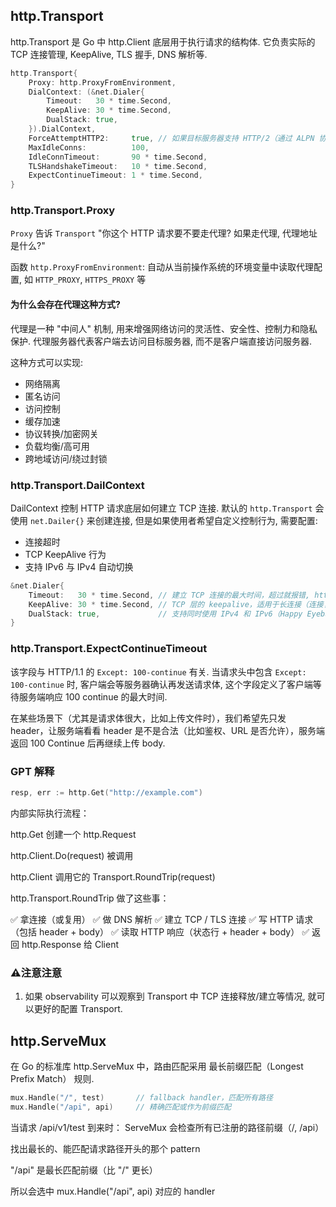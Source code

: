 ## http.Transport
http.Transport 是 Go 中 http.Client 底层用于执行请求的结构体. 它负责实际的 TCP 连接管理, KeepAlive, TLS 握手, DNS 解析等.

```go
http.Transport{
    Proxy: http.ProxyFromEnvironment,
    DialContext: (&net.Dialer{
        Timeout:   30 * time.Second,
        KeepAlive: 30 * time.Second,
        DualStack: true,
    }).DialContext,
    ForceAttemptHTTP2:     true, // 如果目标服务器支持 HTTP/2（通过 ALPN 协商或 h2c），那么即使你没显式启用 HTTP/2，也强制尝试使用 HTTP/2
    MaxIdleConns:          100,
    IdleConnTimeout:       90 * time.Second,
    TLSHandshakeTimeout:   10 * time.Second,
    ExpectContinueTimeout: 1 * time.Second,
}
```

### http.Transport.Proxy
`Proxy` 告诉 `Transport` "你这个 HTTP 请求要不要走代理? 如果走代理, 代理地址是什么?"

函数 `http.ProxyFromEnvironment`: 自动从当前操作系统的环境变量中读取代理配置, 如 `HTTP_PROXY`, `HTTPS_PROXY` 等 

#### 为什么会存在代理这种方式?
代理是一种 "中间人" 机制, 用来增强网络访问的灵活性、安全性、控制力和隐私保护. 代理服务器代表客户端去访问目标服务器, 而不是客户端直接访问服务器.

这种方式可以实现:
- 网络隔离
- 匿名访问
- 访问控制
- 缓存加速
- 协议转换/加密网关
- 负载均衡/高可用
- 跨地域访问/绕过封锁

### http.Transport.DailContext
DailContext 控制 HTTP 请求底层如何建立 TCP 连接. 默认的 `http.Transport` 会使用 `net.Dailer{}` 来创建连接, 但是如果使用者希望自定义控制行为, 需要配置: 

- 连接超时
- TCP KeepAlive 行为
- 支持 IPv6 与 IPv4 自动切换

```go
&net.Dialer{
    Timeout:   30 * time.Second, // 建立 TCP 连接的最大时间，超过就报错, http.Client.Timeout 控制的是总的超时时间, 包括TCP 建连、发送请求、服务器处理、读取响应体.
    KeepAlive: 30 * time.Second, // TCP 层的 keepalive，适用于长连接（连接复用），系统会定期发送探测包，保持连接活跃
    DualStack: true,             // 支持同时使用 IPv4 和 IPv6（Happy Eyeballs）
}
```

### http.Transport.ExpectContinueTimeout
该字段与 HTTP/1.1 的 `Except: 100-continue` 有关. 当请求头中包含 `Except: 100-continue` 时, 客户端会等服务器确认再发送请求体, 这个字段定义了客户端等待服务端响应 100 continue 的最大时间.


在某些场景下（尤其是请求体很大，比如上传文件时），我们希望先只发 header，让服务端看看 header 是不是合法（比如鉴权、URL 是否允许），服务端返回 100 Continue 后再继续上传 body.

### GPT 解释
```go
resp, err := http.Get("http://example.com")
```
内部实际执行流程：

http.Get 创建一个 http.Request

http.Client.Do(request) 被调用

http.Client 调用它的 Transport.RoundTrip(request)

http.Transport.RoundTrip 做了这些事：

✅ 拿连接（或复用）
✅ 做 DNS 解析
✅ 建立 TCP / TLS 连接
✅ 写 HTTP 请求（包括 header + body）
✅ 读取 HTTP 响应（状态行 + header + body）
✅ 返回 http.Response 给 Client

### ⚠️注意注意
1. 如果 observability 可以观察到 Transport 中 TCP 连接释放/建立等情况, 就可以更好的配置 Transport.


## http.ServeMux
在 Go 的标准库 http.ServeMux 中，路由匹配采用 最长前缀匹配（Longest Prefix Match） 规则.

```go
mux.Handle("/", test)       // fallback handler，匹配所有路径
mux.Handle("/api", api)     // 精确匹配或作为前缀匹配
```

当请求 /api/v1/test 到来时：
ServeMux 会检查所有已注册的路径前缀（/, /api）

找出最长的、能匹配请求路径开头的那个 pattern

"/api" 是最长匹配前缀（比 "/" 更长）

所以会选中 mux.Handle("/api", api) 对应的 handler
